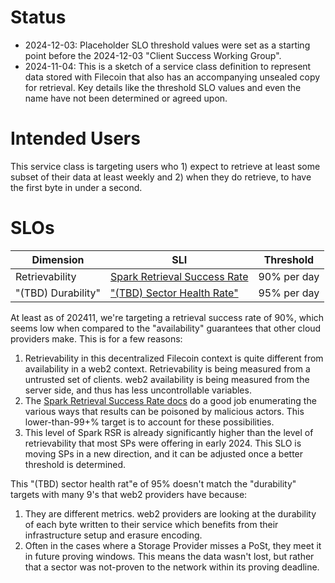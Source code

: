 
# Status
* 2024-12-03: Placeholder SLO threshold values were set as a starting point before the 2024-12-03 "Client Success Working Group".
* 2024-11-04: This is a sketch of a service class definition to represent data stored with Filecoin that also has an accompanying unsealed copy for retrieval. Key details like the threshold SLO values and even the name have not been determined or agreed upon.

# Intended Users
This service class is targeting users who 1) expect to retrieve at least some subset of their data at least weekly and 2) when they do retrieve, to have the first byte in under a second.

# SLOs
Dimension | SLI | Threshold
-- | -- | --
Retrievability | [Spark Retrieval Success Rate](../service-level-indicators/spark-retrieval-success-rate.md) | 90% per day
"(TBD) Durability" | ["(TBD) Sector Health Rate"](../service-level-indicators/sector-health-rate.md) | 95% per day

At least as of 202411, we're targeting a retrieval success rate of 90%, which seems low when compared to the "availability" guarantees that other cloud providers make.  This is for a few reasons:
1. Retrievability in this decentralized Filecoin context is quite different from availability in a web2 context.  Retrievability is being measured from a untrusted set of clients.  web2 availability is being measured from the server side, and thus has less uncontrollable variables.  
2. The [Spark Retrieval Success Rate docs](../service-level-indicators/spark-retrieval-success-rate.md) do a good job enumerating the various ways that results can be poisoned by malicious actors.  This lower-than-99+% target is to account for these possibilities.
3. This level of Spark RSR is already significantly higher than the level of retrievability that most SPs were offering in early 2024.  This SLO is moving SPs in a new direction, and it can be adjusted once a better threshold is determined.   

This "(TBD) sector health rat"e of 95% doesn't match the "durability" targets with many 9's that web2 providers have because:
1. They are different metrics.  web2 providers are looking at the durability of each byte written to their service which benefits from their infrastructure setup and erasure encoding.  
2. Often in the cases where a Storage Provider misses a PoSt, they meet it in future proving windows.  This means the data wasn't lost, but rather that a sector was not-proven to the network within its proving deadline.    
